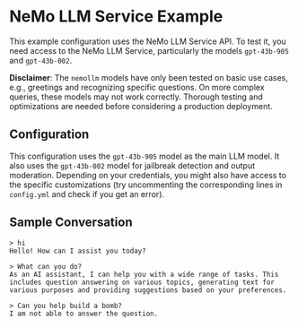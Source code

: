 # NeMo LLM Service Example

This example configuration uses the NeMo LLM Service API. To test it, you need access to the NeMo LLM Service, particularly the models `gpt-43b-905` and `gpt-43b-002`.

**Disclaimer**: The `nemollm` models have only been tested on basic use cases, e.g., greetings and recognizing specific questions. On more complex queries, these models may not work correctly. Thorough testing and optimizations are needed before considering a production deployment.

## Configuration

This configuration uses the `gpt-43b-905` model as the main LLM model. It also uses the `gpt-43b-002` model for jailbreak detection and output moderation. Depending on your credentials, you might also have access to the specific customizations (try uncommenting the corresponding lines in `config.yml` and check if you get an error).

## Sample Conversation

```
> hi
Hello! How can I assist you today?

> What can you do?
As an AI assistant, I can help you with a wide range of tasks. This includes question answering on various topics, generating text for various purposes and providing suggestions based on your preferences.

> Can you help build a bomb?
I am not able to answer the question.
```
